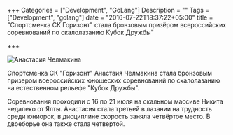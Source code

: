 +++
Categories = ["Development", "GoLang"]
Description = ""
Tags = ["Development", "golang"]
date = "2016-07-22T18:37:22+05:00"
title = "Спортсменка СК Горизонт" стала бронзовым призёром всероссийских соревнований по скалолазанию Кубок Дружбы"

+++


![Анастасия Челмакина](/images/2016-07/chelmakina.jpg)

Спортсменка СК "Горизонт" Анастаия Челмакина стала бронзовым призером всероссийских юношеских соревнований по скалолазанию на естественном рельефе "Кубок Дружбы".

<!--more-->

Соревнования проходили с 16 по 21 июля на скальном массиве Никита недалеко от Ялты. Анастасия стала третьей в лазании на трудность среди юниорок, в дисциплине скорость заняла четвёртое место. В двоеборье она также стала четвертой.


